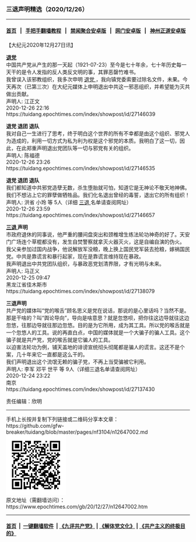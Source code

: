 ### 三退声明精选（2020/12/26）
------------------------

#### [首页](https://github.com/gfw-breaker/banned-news1/blob/master/README.md) &nbsp;&nbsp;|&nbsp;&nbsp; [手把手翻墙教程](https://github.com/gfw-breaker/guides/wiki) &nbsp;&nbsp;|&nbsp;&nbsp; [禁闻聚合安卓版](https://github.com/gfw-breaker/bn-android) &nbsp;&nbsp;|&nbsp;&nbsp; [网门安卓版](https://github.com/oGate2/oGate) &nbsp;&nbsp;|&nbsp;&nbsp; [神州正道安卓版](https://github.com/SzzdOgate/update) 



<div class="post_content" id="artbody" itemprop="articleBody">
 <!-- article content begin -->
 <p>
  【大纪元2020年12月27日讯】
 </p>
 <p>
  <strong>
   <a href="https://www.epochtimes.com/gb/tag/%E9%80%80%E5%85%9A.html">
    退党
   </a>
  </strong>
  <br/>
  中国共产党从产生的那一天起（1921-07-23）至今是七十年余，七十年历史每一天干的是令人发指的反人类反文明的事，其罪恶罄竹难书。
  <br/>
  我曾误入该邪教组织，我多次申明
  <a href="https://www.epochtimes.com/gb/tag/%E9%80%80%E5%85%9A.html">
   退党
  </a>
  ，我向镇党委索要过除名文件，未果。今天再次（已第三次）在大纪元媒体上申明退出中共这一邪恶组织，并希望能为灭共做出贡献。
  <br/>
  声明人: 江正文
  <br/>
  2020-12-26 22:16
  <br/>
  https://tuidang.epochtimes.com/index/showpost/id/27146039
 </p>
 <p>
  <strong>
   退党 退团 退队
  </strong>
  <br/>
  我对自己一生进行了思考，终于明白这个世界的所有不幸都是由这个组织、邪党人为造成的，利用一切方式为私为利为权是这个邪党的本质。我明白了这一切，因此，在此郑重声明退出党团队等一切与邪党有关的组织。
  <br/>
  声明人: 陈福德
  <br/>
  2020-12-26 23:26
  <br/>
  https://tuidang.epochtimes.com/index/showpost/id/27146535
 </p>
 <p>
  <strong>
   退党 退团 退队
  </strong>
  <br/>
  我们都知道中共邪党造孽无数，杀生堕胎就可怕，知道它是无神论不敬天地神佛。我们不想沾上它的罪孽做牺牲品。我们化名退出曾经的毒誓，退出它的所有组织！
  <br/>
  声明人: 洪省 小玲 等 5人（详细
  <a href="https://www.epochtimes.com/gb/tag/%E4%B8%89%E9%80%80.html">
   三退
  </a>
  名单请查阅网址）
  <br/>
  2020-12-26 23:59
  <br/>
  https://tuidang.epochtimes.com/index/showpost/id/27146657
 </p>
 <p>
  <strong>
   <a href="https://www.epochtimes.com/gb/tag/%E4%B8%89%E9%80%80.html">
    三退
   </a>
   声明
  </strong>
  <br/>
  市政府退休的同事说，他严重的腰间盘突出和颈椎增生练法轮功神奇的好了。天安门广场连个草棍都没有，发生自焚警察就拿灭火器灭火，这是自编自演的伪火。
  <br/>
  我父亲参加过国内战争，他说解放军没粮，晚上换上国民党军装去抢粮，嫁祸国民党。中共是靠谎言和暴行起家，现在是靠谎言维持现在暴政。
  <br/>
  我声明退出中共党团队组织，与暴政恶党划清界限，才有光明与未来。
  <br/>
  声明人: 马正义
  <br/>
  2020-12-25 09:47
  <br/>
  黑龙江省佳木斯市
  <br/>
  https://tuidang.epochtimes.com/index/showpost/id/27138079
 </p>
 <p>
  <strong>
   三退声明
  </strong>
  <br/>
  共产党的媒体叫“党的喉舌”顾名思义是党在说话，那说的是心里话吗？当然不是。那是干啥的？叫“舆论导向”，导向是啥意思？就是忽悠呗，把你往这边导就往这边忽悠，往那边导就往那边忽悠。目的是为它所用，成为其工具。所以党的喉舌就是一个忽悠人的工具。说的再直白点，中国的媒体就是一个大骗子的骗人工具。这个骗子就是共产党，党的喉舌就是它骗人的工具。
  <br/>
  以迫害法轮功为例，铺天盖地的诽谤宣统彻头彻尾都是骗人的谎言。这还不是个案，几十年来它一直都是这么干的。
  <br/>
  我们声明退出这个流氓无赖的骗子党，不再上当受骗被它利用。
  <br/>
  声明人: 李军 邓平 世平 等 9人（详细三退名单请查阅网址）
  <br/>
  2020-12-24 23:22
  <br/>
  南京
  <br/>
  https://tuidang.epochtimes.com/index/showpost/id/27137430
 </p>
 <p>
  责任编辑：欣明
 </p>
 <!-- article content end -->
 <div id="below_article_ad">
 </div>
</div>

<hr/>
手机上长按并复制下列链接或二维码分享本文章：<br/>
https://github.com/gfw-breaker/tuidang/blob/master/pages/nf3104/n12647002.md <br/>
<a href='https://github.com/gfw-breaker/tuidang/blob/master/pages/nf3104/n12647002.md'><img src='https://github.com/gfw-breaker/tuidang/blob/master/pages/nf3104/n12647002.md.png'/></a> <br/>
原文地址（需翻墙访问）：https://www.epochtimes.com/gb/20/12/27/n12647002.htm


------------------------
#### [首页](https://github.com/gfw-breaker/banned-news/blob/master/README.md) &nbsp;|&nbsp; [一键翻墙软件](https://github.com/gfw-breaker/nogfw/blob/master/README.md) &nbsp;| [《九评共产党》](https://github.com/gfw-breaker/9ping.md/blob/master/README.md#九评之一评共产党是什么) | [《解体党文化》](https://github.com/gfw-breaker/jtdwh.md/blob/master/README.md) | [《共产主义的终极目的》](https://github.com/gfw-breaker/gczydzjmd.md/blob/master/README.md)


<img src='http://gfw-breaker.win/tuidang/pages/nf3104/n12647002.md' width='0px' height='0px'/>